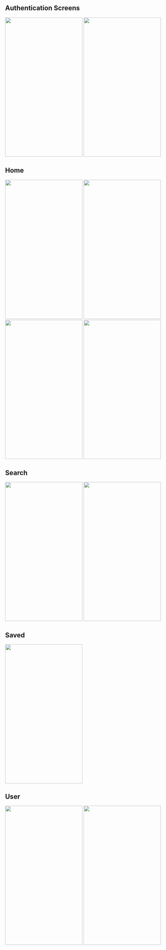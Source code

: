 ## Authentication Screens

<div style="display: inline">
<img src="https://user-images.githubusercontent.com/43666217/107731586-61aa6180-6d1c-11eb-825b-2cc794fa6bb2.jpeg" height="450" width="250" />
<img src="https://user-images.githubusercontent.com/43666217/107731589-63742500-6d1c-11eb-93b6-bf0cbf687a37.jpeg" height="450" width="250" />
</div>


## Home 
<div style="display: inline">
<img src="https://user-images.githubusercontent.com/43666217/107732381-37f23a00-6d1e-11eb-99b2-c035e10fdd88.jpeg" height="450" width="250" />
<img src="https://user-images.githubusercontent.com/43666217/107732407-46405600-6d1e-11eb-9551-9de8c3b4b071.jpeg" height="450" width="250" />
<img src="https://user-images.githubusercontent.com/43666217/107732416-4c363700-6d1e-11eb-82a6-b5210212c37d.jpeg" height="450" width="250" />
<img src="https://user-images.githubusercontent.com/43666217/107732419-4e989100-6d1e-11eb-80cd-dc95a4293aa2.jpeg" height="450" width="250" />
</div>

## Search 
<div style="display: inline">
<img src="https://user-images.githubusercontent.com/43666217/107732516-90293c00-6d1e-11eb-8389-318aa1dec4ce.jpeg" height="450" width="250" />
<img src="https://user-images.githubusercontent.com/43666217/107732520-928b9600-6d1e-11eb-86e0-239e1f0bb8c0.jpeg" height="450" width="250" />
</div>

## Saved
<div style="display: inline">
<img src="https://user-images.githubusercontent.com/43666217/107732571-b6e77280-6d1e-11eb-8cb7-25e747c623a6.jpeg" height="450" width="250" />
</div>


## User 
<div style="display: inline">
<img src="https://user-images.githubusercontent.com/43666217/107732632-d8e0f500-6d1e-11eb-8638-b898acae5cb1.jpeg" height="450" width="250" />
<img src="https://user-images.githubusercontent.com/43666217/107732645-ded6d600-6d1e-11eb-9ae6-4ecadf503415.jpeg" height="450" width="250" />
</div>
